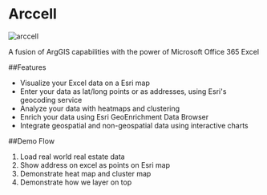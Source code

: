 # Arccell

![arccell](excel-addin/App\\Home\\arccelllogo.png)  

A fusion of ArgGIS capabilities with the power of Microsoft Office 365 Excel

##Features
* Visualize your Excel data on a Esri map
* Enter your data as lat/long points or as addresses, using Esri's geocoding service
* Analyze your data with heatmaps and clustering
* Enrich your data using Esri GeoEnrichment Data Browser
* Integrate geospatial and non-geospatial data using interactive charts

##Demo Flow
1. Load real world real estate data
2. Show address on excel as points on Esri map
3. Demonstrate heat map and cluster map
4. Demonstrate how we layer on top
